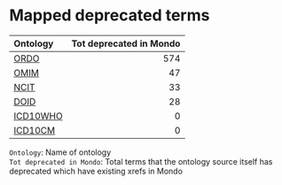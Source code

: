 # Mapped deprecated terms
| Ontology                                    |   Tot deprecated in Mondo |
|:--------------------------------------------|--------------------------:|
| [ORDO](./mapped_deprecated_ordo.md)         |                       574 |
| [OMIM](./mapped_deprecated_omim.md)         |                        47 |
| [NCIT](./mapped_deprecated_ncit.md)         |                        33 |
| [DOID](./mapped_deprecated_doid.md)         |                        28 |
| [ICD10WHO](./mapped_deprecated_icd10who.md) |                         0 |
| [ICD10CM](./mapped_deprecated_icd10cm.md)   |                         0 |

`Ontology`: Name of ontology    
`Tot deprecated in Mondo`: Total terms that the ontology source itself has deprecated which have existing xrefs in Mondo